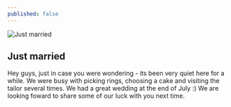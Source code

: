 ```yaml
---
published: false
---
```


![Just married]({{site.baseurl}}/assets/img/marriage.jpg)
## Just married

Hey guys,
just in case you were wondering - its been very quiet here for a while. We were busy with picking rings, choosing a cake and visiting the tailor several times. 
We had a great wedding at the end of July :)
We are looking foward to share some of our luck with you next time.  
